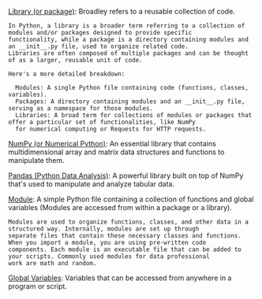 

<ins>Library (or package)</ins>: Broadley refers to a reusable collection of code.

    In Python, a library is a broader term referring to a collection of modules and/or packages designed to provide specific
    functionality, while a package is a directory containing modules and an __init__.py file, used to organize related code.
    Libraries are often composed of multiple packages and can be thought of as a larger, reusable unit of code.
    
    Here's a more detailed breakdown:
    
      Modules: A single Python file containing code (functions, classes, variables). 
      Packages: A directory containing modules and an __init__.py file, serving as a namespace for those modules. 
      Libraries: A broad term for collections of modules or packages that offer a particular set of functionalities, like NumPy
      for numerical computing or Requests for HTTP requests. 

<ins>NumPy (or Numerical Python)</ins>: An essential library that contains multidimensional array and matrix data structures
and functions to manipulate them.

<ins>Pandas (Python Data Analysis)</ins>: A powerful library built on top of NumPy that's used to manipulate and analyze
tabular data.

<ins>Module</ins>: A simple Python file containing a collection of functions and global variables (Modules are accessed from
within a package or a library).

    Modules are used to organize functions, classes, and other data in a structured way. Internally, modules are set up through
    separate files that contain these necessary classes and functions. When you import a module, you are using pre-written code
    components. Each module is an executable file that can be added to your scripts. Commonly used modules for data professional
    work are math and random.

<ins>Global Variables</ins>: Variables that can be accessed from anywhere in a program or script.






